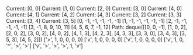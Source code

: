 Current: [0, 0]
Current: [1, 0]
Current: [2, 0]
Current: [3, 0]
Current: [4, 0]
Current: [4, 1]
Current: [4, 2]
Current: [4, 3]
Current: [3, 2]
Current: [3, 3]
Current: [3, 4]
Current: [3, 5]
[0, -1, -1, -1, -1, -1]
[1, -1, -1, -1, -1, -1]
[2, -1, -1, -1, -1, -1]
[3, -1, 8, 9, 10, 11]
[4, 5, 6, 7, -1, 12]
Path: deque([[0, 0, -1], [1, 0, 2], [2, 0, 2], [3, 0, 2], [4, 0, 2], [4, 1, 3], [4, 2, 3], [4, 3, 3], [3, 3, 0], [3, 4, 3], [3, 5, 3], [4, 5, 2]])
['>', 1, 0, 0, 0, 0]
['v', 1, 0, 0, 0, 0]
['v', 1, 0, 0, 0, 0]
['v', 1, 0, '^', '>', '>']
['v', '>', '>', '>', 1, 'v']
